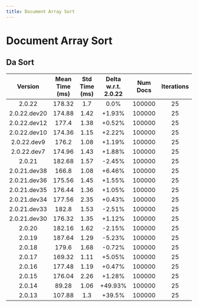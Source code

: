 ```yaml
---
title: Document Array Sort
---
```

# Document Array Sort

## Da Sort

| Version | Mean Time (ms) | Std Time (ms) | Delta w.r.t. 2.0.22 | Num Docs | Iterations |
| :---: | :---: | :---: | :---: | :---: | :---: |
| 2.0.22 | 178.32 | 1.7 | 0.0% | 100000 | 25 |
| 2.0.22.dev20 | 174.88 | 1.42 | +1.93% | 100000 | 25 |
| 2.0.22.dev12 | 177.4 | 1.38 | +0.52% | 100000 | 25 |
| 2.0.22.dev10 | 174.36 | 1.15 | +2.22% | 100000 | 25 |
| 2.0.22.dev9 | 176.2 | 1.08 | +1.19% | 100000 | 25 |
| 2.0.22.dev7 | 174.96 | 1.43 | +1.88% | 100000 | 25 |
| 2.0.21 | 182.68 | 1.57 | -2.45% | 100000 | 25 |
| 2.0.21.dev38 | 166.8 | 1.08 | +6.46% | 100000 | 25 |
| 2.0.21.dev36 | 175.56 | 1.45 | +1.55% | 100000 | 25 |
| 2.0.21.dev35 | 176.44 | 1.36 | +1.05% | 100000 | 25 |
| 2.0.21.dev34 | 177.56 | 2.35 | +0.43% | 100000 | 25 |
| 2.0.21.dev33 | 182.8 | 1.53 | -2.51% | 100000 | 25 |
| 2.0.21.dev30 | 176.32 | 1.35 | +1.12% | 100000 | 25 |
| 2.0.20 | 182.16 | 1.62 | -2.15% | 100000 | 25 |
| 2.0.19 | 187.64 | 1.29 | -5.23% | 100000 | 25 |
| 2.0.18 | 179.6 | 1.68 | -0.72% | 100000 | 25 |
| 2.0.17 | 169.32 | 1.11 | +5.05% | 100000 | 25 |
| 2.0.16 | 177.48 | 1.19 | +0.47% | 100000 | 25 |
| 2.0.15 | 176.04 | 2.26 | +1.28% | 100000 | 25 |
| 2.0.14 | 89.28 | 1.06 | +49.93% | 100000 | 25 |
| 2.0.13 | 107.88 | 1.3 | +39.5% | 100000 | 25 |
